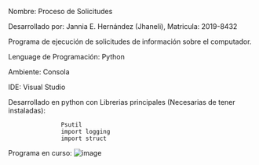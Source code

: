 Nombre: Proceso de Solicitudes 

Desarrollado por: Jannia E. Hernández (Jhaneli), Matricula: 2019-8432

Programa de ejecución de solicitudes de información sobre el computador.

Lenguage de Programación: Python

Ambiente: Consola

IDE: Visual Studio

Desarrollado en python con Librerias principales (Necesarias de tener instaladas):

                   Psutil
                   import logging
                   import struct
               
               

Programa en curso: 
![image](https://user-images.githubusercontent.com/100322935/205502805-0d33938a-cb85-4543-a888-02dfa630a487.png)
